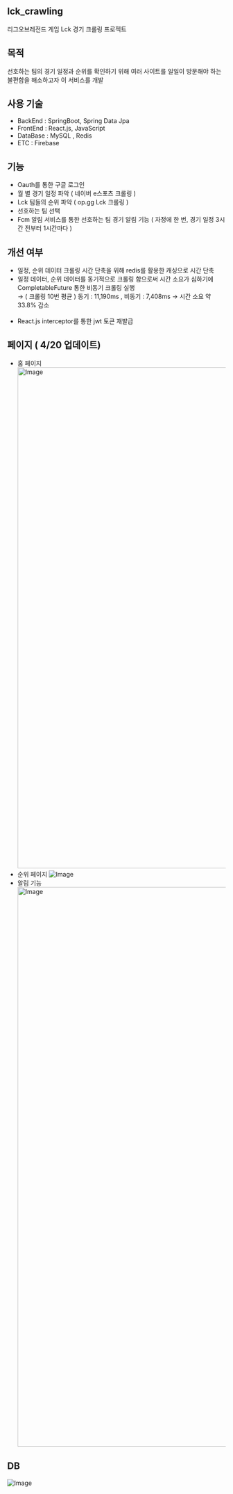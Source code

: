 ## lck_crawling
리그오브레전드 게임 Lck 경기 크롤링 프로젝트

## 목적 
선호하는 팀의 경기 일정과 순위를 확인하기 위해 여러 사이트를 일일이 방문해야 하는 불편함을 해소하고자 이 서비스를 개발

## 사용 기술
- BackEnd : SpringBoot, Spring Data Jpa
- FrontEnd : React.js, JavaScript
- DataBase : MySQL , Redis
- ETC : Firebase

## 기능
- Oauth를 통한 구글 로그인
- 월 별 경기 일정 파악 ( 네이버 e스포츠 크롤링 )
- Lck 팀들의 순위 파악 ( op.gg Lck 크롤링 )
- 선호하는 팀 선택 
- Fcm 알림 서비스를 통한 선호하는 팀 경기 알림 기능 ( 자정에 한 번, 경기 일정 3시간 전부터 1시간마다 )

## 개선 여부
- 일정, 순위 데이터 크롤링 시간 단축을 위해 redis를 활용한 캐싱으로 시간 단축 
- 일정 데이터, 순위 데이터를 동기적으로 크롤링 함으로써 시간 소요가 심하기에 CompletableFuture 통한 비동기 크롤링 실행<br>
  → ( 크롤링 10번 평균 ) 동기 : 11,190ms , 비동기 : 7,408ms -> 시간 소요 약 33.8% 감소<br><br>
- React.js interceptor를 통한 jwt 토큰 재발급

## 페이지 ( 4/20 업데이트)
- 홈 페이지
  <img width="1153" alt="Image" src="https://github.com/user-attachments/assets/a099cc24-ad1a-42d5-99d5-1271b063bd55" />
- 순위 페이지
![Image](https://github.com/user-attachments/assets/5f10ab26-a258-48a0-9b32-3ea15cd7d72a)
- 알림 기능
  <img width="1288" alt="Image" src="https://github.com/user-attachments/assets/1d524cdc-6856-4490-9a73-3c35889e459a" />

## DB 
![Image](https://github.com/user-attachments/assets/48657990-8fff-42e9-9c1f-dd46c848f3e6)
